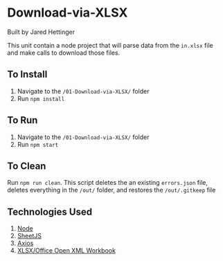 # Download-via-XLSX

Built by Jared Hettinger

This unit contain a node project that will parse data from the `in.xlsx` file and make calls to download those files.

## To Install

1. Navigate to the `/01-Download-via-XLSX/` folder
2. Run `npm install`

## To Run

1. Navigate to the `/01-Download-via-XLSX/` folder
2. Run `npm start`

## To Clean

Run `npm run clean`. This script deletes the an existing `errors.json` file, deletes everything in the `/out/` folder, and restores the `/out/.gitkeep` file

## Technologies Used

1. [Node](https://nodejs.org)
2. [SheetJS](https://www.npmjs.com/package/xlsx)
3. [Axios](https://www.npmjs.com/package/axios)
4. [XLSX/Office Open XML Workbook](https://learn.microsoft.com/en-us/openspecs/office_standards/ms-xlsx/)
